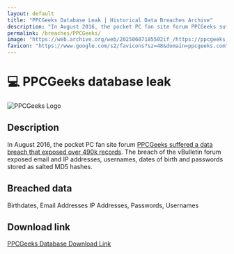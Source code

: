 ```yaml
---
layout: default
title: "PPCGeeks Database Leak | Historical Data Breaches Archive"
description: "In August 2016, the pocket PC fan site forum PPCGeeks suffered a data breach that exposed around 490k customer records."
permalink: /breaches/PPCGeeks/
image: "https://web.archive.org/web/20250607185502if_/https://ppcgeeks.ai/wp-content/uploads/2023/01/PPC-Geeks-Logo.png"
favicon: "https://www.google.com/s2/favicons?sz=48&domain=ppcgeeks.com"
---
```


# 💻 PPCGeeks database leak

![PPCGeeks Logo](https://web.archive.org/web/20250607185502if_/https://ppcgeeks.ai/wp-content/uploads/2023/01/PPC-Geeks-Logo.png)

## Description

In August 2016, the pocket PC fan site forum <a href="https://redirect.trace.rip/?url=https://web.archive.org/web/20210227221024/https://forum.ppcgeeks.com/site-news-announcements/153465-urgent-ppcgeeks-hacked-database-dumped.html" target="_blank" rel="noopener noreferrer">PPCGeeks suffered a data breach that exposed over 490k records</a>. The breach of the vBulletin forum exposed email and IP addresses, usernames, dates of birth and passwords stored as salted MD5 hashes.

## Breached data

Birthdates, Email Addresses IP Addresses, Passwords, Usernames 

## Download link

[PPCGeeks Database Download Link](https://redirect.trace.rip/?url=https://buzzheavier.com/s9k47ej5wh8y)
